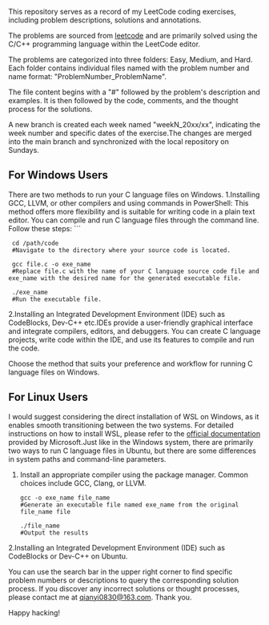This repository serves as a record of my LeetCode coding exercises, including problem descriptions, solutions and annotations.

The problems are sourced from [leetcode](https://leetcode.com/problemset/all/) and are primarily solved using the C/C++ programming language within the LeetCode editor.

The problems are categorized into three folders: Easy, Medium, and Hard. Each folder contains individual files named with the problem number and name format: "ProblemNumber_ProblemName".

The file content begins with a "#" followed by the problem's description and examples. It is then followed by the code, comments, and the thought process for the solutions.

A new branch is created each week named "weekN_20xx/xx", indicating the week number and specific dates of the exercise.The changes are merged into the main branch and synchronized with the local repository on Sundays.

## For Windows Users
There are two methods to run your C language files on Windows.
1.Installing GCC, LLVM, or other compilers and using commands in PowerShell:
This method offers more flexibility and is suitable for writing code in a plain text editor. You can compile and run C language files through the command line. Follow these steps:
     ```
     
     cd /path/code 
     #Navigate to the directory where your source code is located.
     
     gcc file.c -o exe_name    
     #Replace file.c with the name of your C language source code file and exe_name with the desired name for the generated executable file.
     
     ./exe_name 
     #Run the executable file.
     
2.Installing an Integrated Development Environment (IDE) such as CodeBlocks, Dev-C++ etc.IDEs provide a user-friendly graphical interface and integrate compilers, editors, and debuggers. You can create C language projects, write code within the IDE, and use its features to compile and run the code.

Choose the method that suits your preference and workflow for running C language files on Windows.

## For Linux Users
I would suggest considering the direct installation of WSL on Windows, as it enables smooth transitioning between the two systems. For detailed instructions on how to install WSL, please refer to the [official documentation](https://learn.microsoft.com/en-us/windows/wsl/install) provided by Microsoft.Just like in the Windows system, there are primarily two ways to run C language files in Ubuntu, but there are some differences in system paths and command-line parameters.
1. Install an appropriate compiler using the package manager. Common choices include GCC, Clang, or LLVM.
   ```
   gcc -o exe_name file_name
   #Generate an executable file named exe_name from the original file_name file
   
   ./file_name
   #Output the results
   ```
2.Installing an Integrated Development Environment (IDE) such as CodeBlocks or Dev-C++ on Ubuntu.
   
You can use the search bar in the upper right corner to find specific problem numbers or descriptions to query the corresponding solution process. If you discover any incorrect solutions or thought processes, please contact me at qianyi0830@163.com. Thank you.

Happy hacking!


